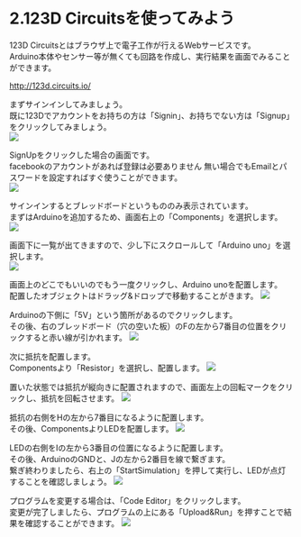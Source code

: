 # 2.123D Circuitsを使ってみよう

123D Circuitsとはブラウザ上で電子工作が行えるWebサービスです。
<br>
Arduino本体やセンサー等が無くても回路を作成し、実行結果を画面でみることができます。

http://123d.circuits.io/

まずサインインしてみましょう。
<br>
既に123Dでアカウントをお持ちの方は「Signin」、お持ちでない方は「Signup」をクリックしてみましょう。
<br>
![](circuits0.jpg)


SignUpをクリックした場合の画面です。
<br>
facebookのアカウントがあれば登録は必要ありません
無い場合でもEmailとパスワードを設定すればすぐ使うことができます。
<br>
![](circuits01-2.jpg)

サインインするとブレッドボードというもののみ表示されています。
<br>
まずはArduinoを追加するため、画面右上の「Components」を選択します。
<br>
![](circuits02.jpg)


画面下に一覧が出てきますので、少し下にスクロールして「Arduino uno」を選択します。
<br>
![](circuits03.jpg)


画面上のどこでもいいのでもう一度クリックし、Arduino unoを配置します。
<br>
配置したオブジェクトはドラッグ&ドロップで移動することがきます。
![](circuits04.jpg)

Arduinoの下側に「5V」という箇所があるのでクリックします。
<br>
その後、右のブレッドボード（穴の空いた板）のFの左から7番目の位置をクリックすると赤い線が引かれます。
![](circuits05.jpg)

次に抵抗を配置します。
<br>
Componentsより「Resistor」を選択し、配置します。
![](circuits06.jpg)

置いた状態では抵抗が縦向きに配置されますので、画面左上の回転マークをクリックし、抵抗を回転させます。
![](circuits07.jpg)

抵抗の右側をHの左から7番目になるように配置します。
<br>
その後、ComponentsよりLEDを配置します。
![](circuits08.jpg)

LEDの右側をIの左から3番目の位置になるように配置します。
<br>
その後、ArduinoのGNDと、Jの左から2番目を線で繋ぎます。
<br>
繋ぎ終わりましたら、右上の「StartSimulation」を押して実行し、LEDが点灯することを確認しましょう。
![](circuits09.jpg)

プログラムを変更する場合は、「Code Editor」をクリックします。
<br>
変更が完了しましたら、プログラムの上にある「Upload&Run」を押すことで結果を確認することができます。
![](circuits10.jpg)
